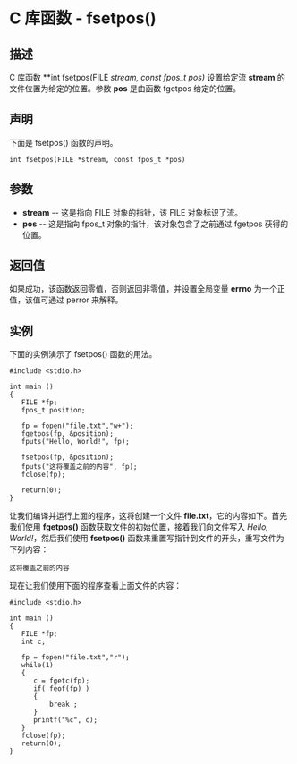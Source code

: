 
# C 库函数 - fsetpos()

  

## 描述

C 库函数 **int fsetpos(FILE *stream, const fpos_t *pos)** 设置给定流 **stream** 的文件位置为给定的位置。参数 **pos** 是由函数 fgetpos 给定的位置。

## 声明

下面是 fsetpos() 函数的声明。

```
int fsetpos(FILE *stream, const fpos_t *pos)

```

## 参数

*   **stream** -- 这是指向 FILE 对象的指针，该 FILE 对象标识了流。
*   **pos** -- 这是指向 fpos_t 对象的指针，该对象包含了之前通过 fgetpos 获得的位置。

## 返回值

如果成功，该函数返回零值，否则返回非零值，并设置全局变量 **errno** 为一个正值，该值可通过 perror 来解释。

## 实例

下面的实例演示了 fsetpos() 函数的用法。

```
#include <stdio.h>

int main ()
{
   FILE *fp;
   fpos_t position;

   fp = fopen("file.txt","w+");
   fgetpos(fp, &position);
   fputs("Hello, World!", fp);

   fsetpos(fp, &position);
   fputs("这将覆盖之前的内容", fp);
   fclose(fp);

   return(0);
}

```

让我们编译并运行上面的程序，这将创建一个文件 **file.txt**，它的内容如下。首先我们使用 **fgetpos()** 函数获取文件的初始位置，接着我们向文件写入 _Hello, World!_，然后我们使用 **fsetpos()** 函数来重置写指针到文件的开头，重写文件为下列内容：

```
这将覆盖之前的内容

```

现在让我们使用下面的程序查看上面文件的内容：

```
#include <stdio.h>

int main ()
{
   FILE *fp;
   int c;

   fp = fopen("file.txt","r");
   while(1)
   {
      c = fgetc(fp);
      if( feof(fp) )
      {
          break ;
      }
      printf("%c", c);
   }
   fclose(fp);
   return(0);
}

```

  


